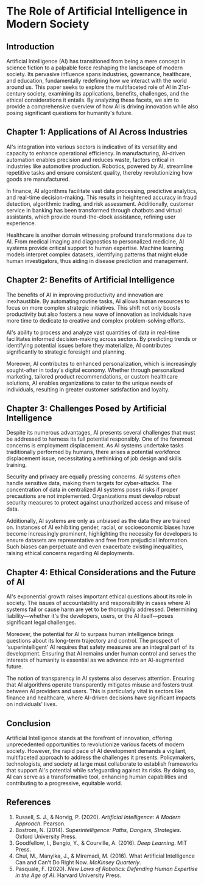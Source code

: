 # The Role of Artificial Intelligence in Modern Society

## Introduction

Artificial Intelligence (AI) has transitioned from being a mere concept in science fiction to a palpable force reshaping the landscape of modern society. Its pervasive influence spans industries, governance, healthcare, and education, fundamentally redefining how we interact with the world around us. This paper seeks to explore the multifaceted role of AI in 21st-century society, examining its applications, benefits, challenges, and the ethical considerations it entails. By analyzing these facets, we aim to provide a comprehensive overview of how AI is driving innovation while also posing significant questions for humanity's future.

## Chapter 1: Applications of AI Across Industries

AI's integration into various sectors is indicative of its versatility and capacity to enhance operational efficiency. In manufacturing, AI-driven automation enables precision and reduces waste, factors critical in industries like automotive production. Robotics, powered by AI, streamline repetitive tasks and ensure consistent quality, thereby revolutionizing how goods are manufactured.

In finance, AI algorithms facilitate vast data processing, predictive analytics, and real-time decision-making. This results in heightened accuracy in fraud detection, algorithmic trading, and risk assessment. Additionally, customer service in banking has been transformed through chatbots and virtual assistants, which provide round-the-clock assistance, refining user experience.

Healthcare is another domain witnessing profound transformations due to AI. From medical imaging and diagnostics to personalized medicine, AI systems provide critical support to human expertise. Machine learning models interpret complex datasets, identifying patterns that might elude human investigators, thus aiding in disease prediction and management.

## Chapter 2: Benefits of Artificial Intelligence

The benefits of AI in improving productivity and innovation are inexhaustible. By automating routine tasks, AI allows human resources to focus on more complex strategic initiatives. This shift not only boosts productivity but also fosters a new wave of innovation as individuals have more time to dedicate to creative and complex problem-solving efforts.

AI's ability to process and analyze vast quantities of data in real-time facilitates informed decision-making across sectors. By predicting trends or identifying potential issues before they materialize, AI contributes significantly to strategic foresight and planning.

Moreover, AI contributes to enhanced personalization, which is increasingly sought-after in today's digital economy. Whether through personalized marketing, tailored product recommendations, or custom healthcare solutions, AI enables organizations to cater to the unique needs of individuals, resulting in greater customer satisfaction and loyalty.

## Chapter 3: Challenges Posed by Artificial Intelligence

Despite its numerous advantages, AI presents several challenges that must be addressed to harness its full potential responsibly. One of the foremost concerns is employment displacement. As AI systems undertake tasks traditionally performed by humans, there arises a potential workforce displacement issue, necessitating a rethinking of job design and skills training.

Security and privacy are equally pressing concerns. AI systems often handle sensitive data, making them targets for cyber-attacks. The concentration of data in centralized AI systems poses risks if proper precautions are not implemented. Organizations must develop robust security measures to protect against unauthorized access and misuse of data.

Additionally, AI systems are only as unbiased as the data they are trained on. Instances of AI exhibiting gender, racial, or socioeconomic biases have become increasingly prominent, highlighting the necessity for developers to ensure datasets are representative and free from prejudicial information. Such biases can perpetuate and even exacerbate existing inequalities, raising ethical concerns regarding AI deployments.

## Chapter 4: Ethical Considerations and the Future of AI

AI's exponential growth raises important ethical questions about its role in society. The issues of accountability and responsibility in cases where AI systems fail or cause harm are yet to be thoroughly addressed. Determining liability—whether it's the developers, users, or the AI itself—poses significant legal challenges.

Moreover, the potential for AI to surpass human intelligence brings questions about its long-term trajectory and control. The prospect of 'superintelligent' AI requires that safety measures are an integral part of its development. Ensuring that AI remains under human control and serves the interests of humanity is essential as we advance into an AI-augmented future.

The notion of transparency in AI systems also deserves attention. Ensuring that AI algorithms operate transparently mitigates misuse and fosters trust between AI providers and users. This is particularly vital in sectors like finance and healthcare, where AI-driven decisions have significant impacts on individuals' lives.

## Conclusion

Artificial Intelligence stands at the forefront of innovation, offering unprecedented opportunities to revolutionize various facets of modern society. However, the rapid pace of AI development demands a vigilant, multifaceted approach to address the challenges it presents. Policymakers, technologists, and society at large must collaborate to establish frameworks that support AI's potential while safeguarding against its risks. By doing so, AI can serve as a transformative tool, enhancing human capabilities and contributing to a progressive, equitable world.

## References

1. Russell, S. J., & Norvig, P. (2020). *Artificial Intelligence: A Modern Approach*. Pearson.
2. Bostrom, N. (2014). *Superintelligence: Paths, Dangers, Strategies*. Oxford University Press.
3. Goodfellow, I., Bengio, Y., & Courville, A. (2016). *Deep Learning*. MIT Press.
4. Chui, M., Manyika, J., & Miremadi, M. (2016). What Artificial Intelligence Can and Can’t Do Right Now. *McKinsey Quarterly*.
5. Pasquale, F. (2020). *New Laws of Robotics: Defending Human Expertise in the Age of AI*. Harvard University Press.